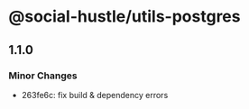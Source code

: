 # @social-hustle/utils-postgres

## 1.1.0

### Minor Changes

- 263fe6c: fix build & dependency errors
